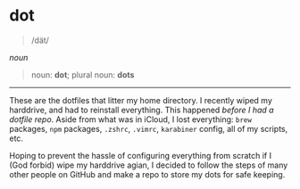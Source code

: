 # dot

> /dät/

*noun*

> noun: **dot**; plural noun: **dots**
---

These are the dotfiles that litter my home directory. I recently wiped my harddrive, and had to reinstall everything. This happened *before I had a dotfile repo*. Aside from what was in iCloud, I lost everything: `brew` packages, `npm` packages, `.zshrc`, `.vimrc`, `karabiner` config, all of my scripts, etc.

Hoping to prevent the hassle of configuring everything from scratch if I (God forbid) wipe my harddrive agian, I decided to follow the steps of many other people on GitHub and make a repo to store my dots for safe keeping.

